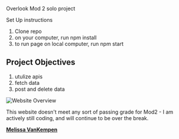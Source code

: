 Overlook
Mod 2 solo project

Set Up instructions
1. Clone repo
2. on your computer, run npm install
3. to run page on local computer, run npm start

## Project Objectives
1) utulize apis
2) fetch data
3) post and delete data


![Website Overview](https://media.giphy.com/media/mA6VIw5OIuoBYO6M5C/giphy.gif)


This website doesn't meet any sort of passing grade for Mod2 - I am actively still coding, and will continue to be over the break.   

**[Melissa VanKempen](https://github.com/Melizzo)**
